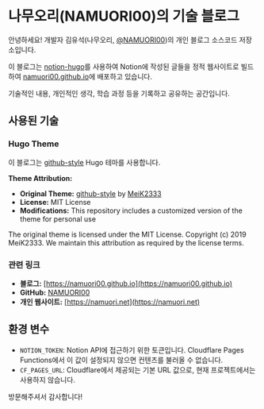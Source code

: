 # 나무오리(NAMUORI00)의 기술 블로그

안녕하세요! 개발자 김유석(나무오리, [@NAMUORI00](https://github.com/NAMUORI00))의 개인 블로그 소스코드 저장소입니다.

이 블로그는 [notion-hugo](https://github.com/plane-dot/notion-hugo)를 사용하여 Notion에 작성된 글들을 정적 웹사이트로 빌드하여 [namuori00.github.io](https://namuori00.github.io)에 배포하고 있습니다.

기술적인 내용, 개인적인 생각, 학습 과정 등을 기록하고 공유하는 공간입니다.

## 사용된 기술

### Hugo Theme
이 블로그는 [github-style](https://github.com/MeiK2333/github-style) Hugo 테마를 사용합니다.

**Theme Attribution:**
- **Original Theme:** [github-style](https://github.com/MeiK2333/github-style) by [MeiK2333](https://github.com/MeiK2333)
- **License:** MIT License
- **Modifications:** This repository includes a customized version of the theme for personal use

The original theme is licensed under the MIT License. Copyright (c) 2019 MeiK2333. We maintain this attribution as required by the license terms.

### 관련 링크

-   **블로그:** [https://namuori00.github.io](https://namuori00.github.io)
-   **GitHub:** [NAMUORI00](https://github.com/NAMUORI00)
-   **개인 웹사이트:** [https://namuori.net](https://namuori.net)

## 환경 변수

-   `NOTION_TOKEN`: Notion API에 접근하기 위한 토큰입니다.
    Cloudflare Pages Functions에서 이 값이 설정되지 않으면 컨텐츠를
    불러올 수 없습니다.
-   `CF_PAGES_URL`: Cloudflare에서 제공되는 기본 URL 값으로,
    현재 프로젝트에서는 사용하지 않습니다.

방문해주셔서 감사합니다!
